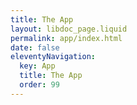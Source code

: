 ```yaml
---
title: The App
layout: libdoc_page.liquid
permalink: app/index.html
date: false
eleventyNavigation:
  key: App
  title: The App
  order: 99
---
```

